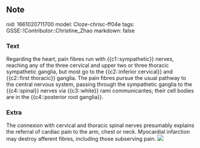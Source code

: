 ## Note
nid: 1661020711700
model: Cloze-chrisc-ff04e
tags: GSSE::!Contributor::Christine_Zhao
markdown: false

### Text
<div>
  <div>
    <div>
      Regarding the heart, pain fibres run with {{c1::sympathetic}}
      nerves, reaching any of the three cervical and upper two or
      three thoracic sympathetic ganglia, but most go to the
      {{c2::inferior cervical}} and {{c2::first thoracic}} ganglia.
      The pain fibres pursue the usual pathway to the central
      nervous system, passing through the sympathetic ganglia to
      the {{c4::spinal}} nerves via {{c3::white}} rami
      communicantes; their cell bodies are in the {{c4::posterior
      root ganglia}}.
    </div>
  </div>
</div>

### Extra
The connexion with cervical and thoracic spinal nerves presumably
explains the referral of cardiac pain to the arm, chest or neck.
Myocardial infarction may destroy afferent fibres, including those
subserving pain. <img src= 
"Screen%20Shot%202021-06-03%20at%208.16.06%20pm.png">
